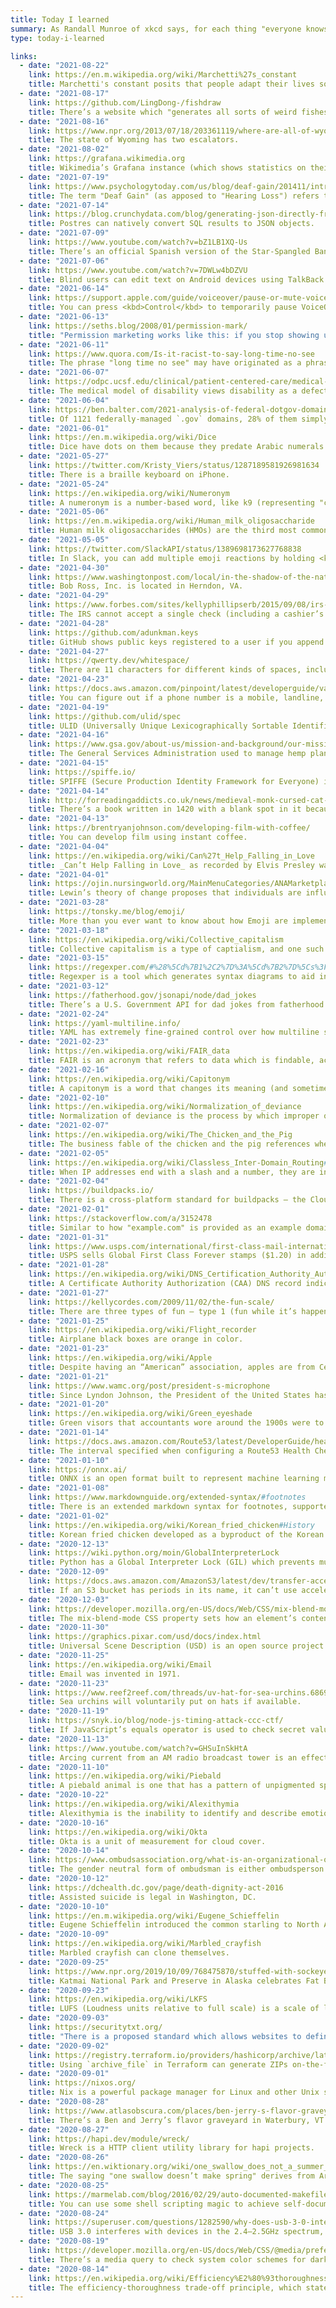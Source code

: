 ```yaml
---
title: Today I learned
summary: As Randall Munroe of xkcd says, for each thing "everyone knows" by the time they’re adults, there are 10,000 people in the United States learning about it for the first time.
type: today-i-learned

links:
  - date: "2021-08-22"
    link: https://en.m.wikipedia.org/wiki/Marchetti%27s_constant
    title: Marchetti's constant posits that people adapt their lives so that their average travel time to work is approximately 30 minutes.
  - date: "2021-08-17"
    link: https://github.com/LingDong-/fishdraw
    title: There’s a website which "generates all sorts of weird fishes."
  - date: "2021-08-16"
    link: https://www.npr.org/2013/07/18/203361119/where-are-all-of-wyomings-escalators
    title: The state of Wyoming has two escalators.
  - date: "2021-08-02"
    link: https://grafana.wikimedia.org
    title: Wikimedia’s Grafana instance (which shows statistics on their running services) is public.
  - date: "2021-07-19"
    link: https://www.psychologytoday.com/us/blog/deaf-gain/201411/introduction-deaf-gain
    title: The term "Deaf Gain" (as apposed to "Hearing Loss") refers to the myriad of ways which both deaf people and society at large benefit from the existence of deaf people and sign language.
  - date: "2021-07-14"
    link: https://blog.crunchydata.com/blog/generating-json-directly-from-postgres
    title: Postres can natively convert SQL results to JSON objects.
  - date: "2021-07-09"
    link: https://www.youtube.com/watch?v=bZ1LB1XQ-Us
    title: There’s an official Spanish version of the Star-Spangled Banner.
  - date: "2021-07-06"
    link: https://www.youtube.com/watch?v=7DWLw4bDZVU
    title: Blind users can edit text on Android devices using TalkBack (if it cooperates).
  - date: "2021-06-14"
    link: https://support.apple.com/guide/voiceover/pause-or-mute-voiceover-mchlp2707/mac
    title: You can press <kbd>Control</kbd> to temporarily pause VoiceOver readout.
  - date: "2021-06-13"
    link: https://seths.blog/2008/01/permission-mark/
    title: "Permission marketing works like this: if you stop showing up, people complain, they ask where you went."
  - date: "2021-06-11"
    link: https://www.quora.com/Is-it-racist-to-say-long-time-no-see
    title: The phrase "long time no see" may have originated as a phrase mocking Chinese immigrants’ usage of English (it is a direct translation of the common greeting 好久不见).
  - date: "2021-06-07"
    link: https://odpc.ucsf.edu/clinical/patient-centered-care/medical-and-social-models-of-disability
    title: The medical model of disability views disability as a defect in a human, whereas the social model of disability views disability as an inability of society to accomodate a person’s differences.
  - date: "2021-06-04"
    link: https://ben.balter.com/2021-analysis-of-federal-dotgov-domains/
    title: Of 1121 federally-managed `.gov` domains, 28% of them simply redirect to another domain.
  - date: "2021-06-01"
    link: https://en.m.wikipedia.org/wiki/Dice
    title: Dice have dots on them because they predate Arabic numerals.
  - date: "2021-05-27"
    link: https://twitter.com/Kristy_Viers/status/1287189581926981634
    title: There is a braille keyboard on iPhone.
  - date: "2021-05-24"
    link: https://en.wikipedia.org/wiki/Numeronym
    title: A numeronym is a number-based word, like k9 (representing "canine") or a11y (representing "accessibility").
  - date: "2021-05-06"
    link: https://en.m.wikipedia.org/wiki/Human_milk_oligosaccharide
    title: Human milk oligosaccharides (HMOs) are the third most common ingredient in human breast milk, and is indigestible by babies (it feeds gut bacteria).
  - date: "2021-05-05"
    link: https://twitter.com/SlackAPI/status/1389698173627768838
    title: In Slack, you can add multiple emoji reactions by holding <kbd>Shift</kbd>.
  - date: "2021-04-30"
    link: https://www.washingtonpost.com/local/in-the-shadow-of-the-nations-capital-is-bob-ross-inc-where-everything-is-happy/2018/10/17/b4e9c31a-d21c-11e8-b2d2-f397227b43f0_story.html
    title: Bob Ross, Inc. is located in Herndon, VA.
  - date: "2021-04-29"
    link: https://www.forbes.com/sites/kellyphillipserb/2015/09/08/irs-to-refuse-checks-greater-than-100-million-beginning-in-2016/?sh=2a2c069a4756
    title: The IRS cannot accept a single check (including a cashier’s check) for amounts of $100 million or more.
  - date: "2021-04-28"
    link: https://github.com/adunkman.keys
    title: GitHub shows public keys registered to a user if you append `.keys` to their profile URL.
  - date: "2021-04-27"
    link: https://qwerty.dev/whitespace/
    title: There are 11 characters for different kinds of spaces, including the word space (the one you get with the space bar), zero-width space, and em space.
  - date: "2021-04-23"
    link: https://docs.aws.amazon.com/pinpoint/latest/developerguide/validate-phone-numbers.html
    title: You can figure out if a phone number is a mobile, landline, or VoIP number using AWS Pinpoint.
  - date: "2021-04-19"
    link: https://github.com/ulid/spec
    title: ULID (Universally Unique Lexicographically Sortable Identifier) is similar to a UUID, but sorts alphabetically according to time.
  - date: "2021-04-16"
    link: https://www.gsa.gov/about-us/mission-and-background/our-missions-evolution
    title: The General Services Administration used to manage hemp plantations in South America.
  - date: "2021-04-15"
    link: https://spiffe.io/
    title: SPIFFE (Secure Production Identity Framework for Everyone) is a universal identity control plane for distributed systems, designed to authenticate services to each other.
  - date: "2021-04-14"
    link: http://forreadingaddicts.co.uk/news/medieval-monk-cursed-cat-who-peed-on-his-manuscript/33035
    title: There’s a book written in 1420 with a blank spot in it because a cat peed on the page.
  - date: "2021-04-13"
    link: https://brentryanjohnson.com/developing-film-with-coffee/
    title: You can develop film using instant coffee.
  - date: "2021-04-04"
    link: https://en.wikipedia.org/wiki/Can%27t_Help_Falling_in_Love
    title: _Can’t Help Falling in Love_ as recorded by Elvis Presley was originally written as "Only fools rush in / But I can’t help falling in love with him".
  - date: "2021-04-01"
    link: https://ojin.nursingworld.org/MainMenuCategories/ANAMarketplace/ANAPeriodicals/OJIN/TableofContents/Vol-21-2016/No2-May-2016/Integrating-Lewins-Theory-with-Leans-System-Approach.html
    title: Lewin’s theory of change proposes that individuals are influenced by restraining forces (obstacles that counter driving forces aimed at keeping the status quo) and driving forces (positive forces for change that push in the direction that causes change to happen) — and three steps to adjust the equilibrium point.
  - date: "2021-03-28"
    link: https://tonsky.me/blog/emoji/
    title: More than you ever want to know about how Emoji are implemented and rendered.
  - date: "2021-03-18"
    link: https://en.wikipedia.org/wiki/Collective_capitalism
    title: Collective capitalism is a type of captialism, and one such example is interlocking share ownership, in which companies own shares in other companies. This results in a spirit of cooperation between the involved companies, since each has an interest in the other's performance.
  - date: "2021-03-15"
    link: https://regexper.com/#%28%5Cd%7B1%2C2%7D%3A%5Cd%7B2%7D%5Cs%3F%28am%7Cpm%29%3F%29%5Cs%3F%28%28%28ak%7Ca%7Cc%7Ce%7Cm%7Cp%29%28s%7Cd%29%3Ft%29%7C%3A%28eastern%7Ccentral%7Cmountain%7Cpacific%29-time-zone%3A%29%3F
    title: Regexper is a tool which generates syntax diagrams to aid in understanding and writing regular expressions.
  - date: "2021-03-12"
    link: https://fatherhood.gov/jsonapi/node/dad_jokes
    title: There’s a U.S. Government API for dad jokes from fatherhood.gov.
  - date: "2021-02-24"
    link: https://yaml-multiline.info/
    title: YAML has extremely fine-grained control over how multiline strings are processed.
  - date: "2021-02-23"
    link: https://en.wikipedia.org/wiki/FAIR_data
    title: FAIR is an acronym that refers to data which is findable, accessible, interoperable, and reusable.
  - date: "2021-02-16"
    link: https://en.wikipedia.org/wiki/Capitonym
    title: A capitonym is a word that changes its meaning (and sometimes pronunciation) when it is capitalized.
  - date: "2021-02-10"
    link: https://en.wikipedia.org/wiki/Normalization_of_deviance
    title: Normalization of deviance is the process by which improper or incorrect behavior becomes gradually standardized through inaction or a lack of consequence for variance.
  - date: "2021-02-07"
    link: https://en.wikipedia.org/wiki/The_Chicken_and_the_Pig
    title: The business fable of the chicken and the pig references when some parties are strongly committed and some are lightly invested.
  - date: "2021-02-05"
    link: https://en.wikipedia.org/wiki/Classless_Inter-Domain_Routing#CIDR_notation
    title: When IP addresses end with a slash and a number, they are in CIDR notation which is a way of specifying a range of IPs. The suffix determines the last significant bit, so higher numbers are more specific — CIDR notation for a single IP address in IPv4 ends in /32, in IPv6 it’s /128.
  - date: "2021-02-04"
    link: https://buildpacks.io/
    title: There is a cross-platform standard for buildpacks — the Cloud Native Buildpacks project was initiated by Pivotal and Heroku and aims to unify the buildpack ecosystems and incorporates learnings from maintaining production-grade buildpacks for years.
  - date: "2021-02-01"
    link: https://stackoverflow.com/a/3152478
    title: Similar to how "example.com" is provided as an example domain, RFC5737 is about IPv4 addresses used for examples, which are any address in networks 192.0.2.0/24 (TEST-NET-1), 198.51.100.0/24 (TEST-NET-2) and 203.0.113.0/24 (TEST-NET-3), like 192.0.2.10, 198.51.100.3 or 203.0.113.254 which don’t exist on the Internet.
  - date: "2021-01-31"
    link: https://www.usps.com/international/first-class-mail-international.htm
    title: USPS sells Global First Class Forever stamps ($1.20) in addition to their national counterpart ($0.55).
  - date: "2021-01-28"
    link: https://en.wikipedia.org/wiki/DNS_Certification_Authority_Authorization
    title: A Certificate Authority Authorization (CAA) DNS record indicates which authorities can issue security certificates for the domain.
  - date: "2021-01-27"
    link: https://kellycordes.com/2009/11/02/the-fun-scale/
    title: There are three types of fun — type 1 (fun while it’s happening), type 2 (fun in retrospect), and type 3 (not fun despite feeling like it would be fun).
  - date: "2021-01-25"
    link: https://en.wikipedia.org/wiki/Flight_recorder
    title: Airplane black boxes are orange in color.
  - date: "2021-01-23"
    link: https://en.wikipedia.org/wiki/Apple
    title: Despite having an “American” association, apples are from Central Asia.
  - date: "2021-01-21"
    link: https://www.wamc.org/post/president-s-microphone
    title: Since Lyndon Johnson, the President of the United States has used a Shure SM57 microphone for addresses (most often in a pair).
  - date: "2021-01-20"
    link: https://en.wikipedia.org/wiki/Green_eyeshade
    title: Green visors that accountants wore around the 1900s were to reduce eyestrain due to early incandescent lights (and were worn by more than just accountants).
  - date: "2021-01-14"
    link: https://docs.aws.amazon.com/Route53/latest/DeveloperGuide/health-checks-creating-values.html
    title: The interval specified when configuring a Route53 Health Check is not the interval you’ll receive health check requests — instead, it’s about 15 times higher (the interval is per AWS data center).
  - date: "2021-01-10"
    link: https://onnx.ai/
    title: ONNX is an open format built to represent machine learning models.
  - date: "2021-01-08"
    link: https://www.markdownguide.org/extended-syntax/#footnotes
    title: There is an extended markdown syntax for footnotes, supported by some parsers.
  - date: "2021-01-02"
    link: https://en.wikipedia.org/wiki/Korean_fried_chicken#History
    title: Korean fried chicken developed as a byproduct of the Korean War, where Black Americans intoduced Koreans to soul food.
  - date: "2020-12-13"
    link: https://wiki.python.org/moin/GlobalInterpreterLock
    title: Python has a Global Interpreter Lock (GIL) which prevents multiple lines of Python code from executing concurrently across threads.
  - date: "2020-12-09"
    link: https://docs.aws.amazon.com/AmazonS3/latest/dev/transfer-acceleration.html#transfer-acceleration-getting-started
    title: If an S3 bucket has periods in its name, it can’t use accelerated transfers.
  - date: "2020-12-03"
    link: https://developer.mozilla.org/en-US/docs/Web/CSS/mix-blend-mode
    title: The mix-blend-mode CSS property sets how an element’s content should blend with the content of the element’s parent and the element’s background.
  - date: "2020-11-30"
    link: https://graphics.pixar.com/usd/docs/index.html
    title: Universal Scene Description (USD) is an open source project which is an efficient, scalable system for authoring, reading, and streaming time-sampled scene description for interchange between graphics applications, maintained by Pixar.
  - date: "2020-11-25"
    link: https://en.wikipedia.org/wiki/Email
    title: Email was invented in 1971.
  - date: "2020-11-23"
    link: https://www.reef2reef.com/threads/uv-hat-for-sea-urchins.686919/
    title: Sea urchins will voluntarily put on hats if available.
  - date: "2020-11-19"
    link: https://snyk.io/blog/node-js-timing-attack-ccc-ctf/
    title: If JavaScript’s equals operator is used to check secret values, attackers can use the response latency to determine the length of the password and how far into the string the characters are incorrect.
  - date: "2020-11-13"
    link: https://www.youtube.com/watch?v=GHSuInSkHtA
    title: Arcing current from an AM radio broadcast tower is an effective amplifier for the broadcast signal.
  - date: "2020-11-10"
    link: https://en.wikipedia.org/wiki/Piebald
    title: A piebald animal is one that has a pattern of unpigmented spots (white) on a pigmented background of hair, feathers or scales.
  - date: "2020-10-22"
    link: https://en.wikipedia.org/wiki/Alexithymia
    title: Alexithymia is the inability to identify and describe emotions in yourself or others. People with alexithymia may need to rely on others to help them diagnose and address depression.
  - date: "2020-10-16"
    link: https://en.wikipedia.org/wiki/Okta
    title: Okta is a unit of measurement for cloud cover.
  - date: "2020-10-14"
    link: https://www.ombudsassociation.org/what-is-an-organizational-ombuds
    title: The gender neutral form of ombudsman is either ombudsperson or ombud.
  - date: "2020-10-12"
    link: https://dchealth.dc.gov/page/death-dignity-act-2016
    title: Assisted suicide is legal in Washington, DC.
  - date: "2020-10-10"
    link: https://en.m.wikipedia.org/wiki/Eugene_Schieffelin
    title: Eugene Schieffelin introduced the common starling to North America because he wanted to introduce all the birds mentioned in the plays of William Shakespeare to North America.
  - date: "2020-10-09"
    link: https://en.wikipedia.org/wiki/Marbled_crayfish
    title: Marbled crayfish can clone themselves.
  - date: "2020-09-25"
    link: https://www.npr.org/2019/10/09/768475870/stuffed-with-sockeye-salmon-holly-wins-fat-bear-week-heavyweight-title
    title: Katmai National Park and Preserve in Alaska celebrates Fat Bear Week annually, to publicize and celebrate the process of bears eating as much as they can to build up crucial fat reserves in advance of winter hibernation.
  - date: "2020-09-23"
    link: https://en.wikipedia.org/wiki/LKFS
    title: LUFS (Loudness units relative to full scale) is a scale of loudness (the compression and amplification of sound resulting in a higher perceived sound).
  - date: "2020-09-03"
    link: https://securitytxt.org/
    title: "There is a proposed standard which allows websites to define security policies through `.well-known/security.txt`"
  - date: "2020-09-02"
    link: https://registry.terraform.io/providers/hashicorp/archive/latest/docs/data-sources/archive_file
    title: Using `archive_file` in Terraform can generate ZIPs on-the-fly.
  - date: "2020-09-01"
    link: https://nixos.org/
    title: Nix is a powerful package manager for Linux and other Unix systems that makes package management reliable and reproducible.
  - date: "2020-08-28"
    link: https://www.atlasobscura.com/places/ben-jerry-s-flavor-graveyard
    title: There’s a Ben and Jerry’s flavor graveyard in Waterbury, VT.
  - date: "2020-08-27"
    link: https://hapi.dev/module/wreck/
    title: Wreck is a HTTP client utility library for hapi projects.
  - date: "2020-08-26"
    link: https://en.wiktionary.org/wiki/one_swallow_does_not_a_summer_make
    title: The saying "one swallow doesn’t make spring" derives from Aristotle and means that one instance of an event doesn’t necessarily indicate a trend.
  - date: "2020-08-25"
    link: https://marmelab.com/blog/2016/02/29/auto-documented-makefile.html
    title: You can use some shell scripting magic to achieve self-documented Makefiles.
  - date: "2020-08-24"
    link: https://superuser.com/questions/1282590/why-does-usb-3-0-interfere-with-2-4ghz-devices
    title: USB 3.0 interferes with devices in the 2.4–2.5GHz spectrum, including Wi-Fi signals.
  - date: "2020-08-19"
    link: https://developer.mozilla.org/en-US/docs/Web/CSS/@media/prefers-color-scheme
    title: There’s a media query to check system color schemes for dark/light preferences.
  - date: "2020-08-14"
    link: https://en.wikipedia.org/wiki/Efficiency%E2%80%93thoroughness_trade-off_principle
    title: The efficiency-thoroughness trade-off principle, which states that efficiency and thoroughness are competing concerns.
---
```

